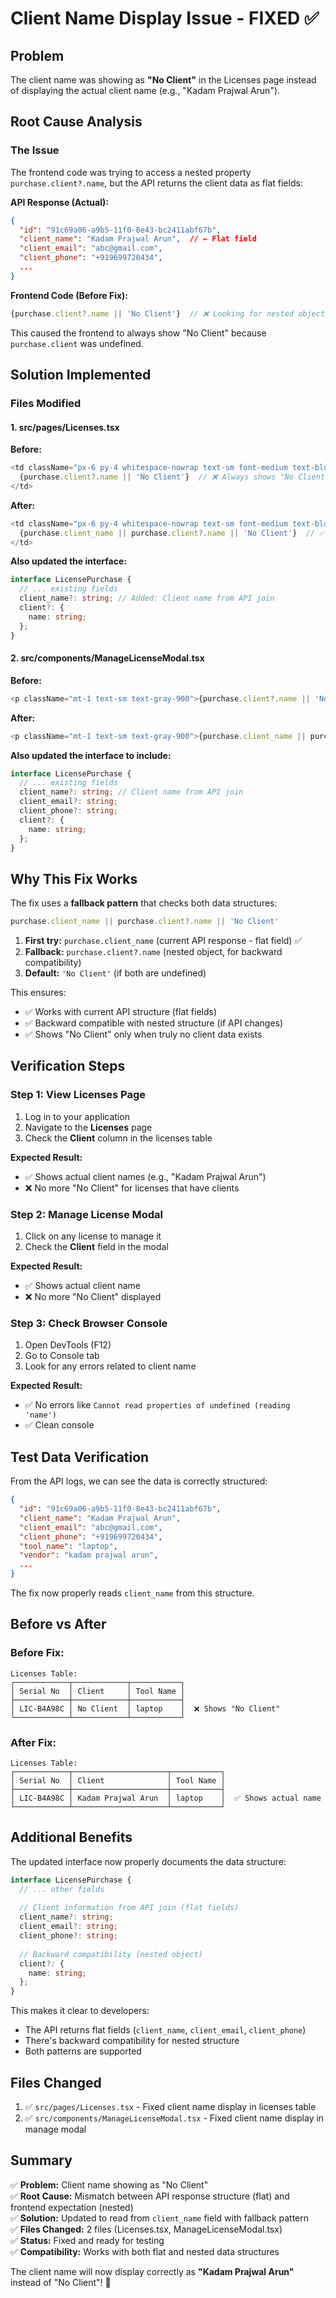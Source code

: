 # Client Name Display Issue - FIXED ✅

## Problem
The client name was showing as **"No Client"** in the Licenses page instead of displaying the actual client name (e.g., "Kadam Prajwal Arun").

## Root Cause Analysis

### The Issue
The frontend code was trying to access a nested property `purchase.client?.name`, but the API returns the client data as flat fields:

**API Response (Actual):**
```json
{
  "id": "91c69a06-a9b5-11f0-8e43-bc2411abf67b",
  "client_name": "Kadam Prajwal Arun",  // ← Flat field
  "client_email": "abc@gmail.com",
  "client_phone": "+919699720434",
  ...
}
```

**Frontend Code (Before Fix):**
```typescript
{purchase.client?.name || 'No Client'}  // ❌ Looking for nested object
```

This caused the frontend to always show "No Client" because `purchase.client` was undefined.

## Solution Implemented

### Files Modified

#### 1. **src/pages/Licenses.tsx**

**Before:**
```typescript
<td className="px-6 py-4 whitespace-nowrap text-sm font-medium text-blue-600 dark:text-blue-400">
  {purchase.client?.name || 'No Client'}  // ❌ Always shows "No Client"
</td>
```

**After:**
```typescript
<td className="px-6 py-4 whitespace-nowrap text-sm font-medium text-blue-600 dark:text-blue-400">
  {purchase.client_name || purchase.client?.name || 'No Client'}  // ✅ Shows actual name
</td>
```

**Also updated the interface:**
```typescript
interface LicensePurchase {
  // ... existing fields
  client_name?: string; // Added: Client name from API join
  client?: {
    name: string;
  };
}
```

#### 2. **src/components/ManageLicenseModal.tsx**

**Before:**
```typescript
<p className="mt-1 text-sm text-gray-900">{purchase.client?.name || 'No Client'}</p>
```

**After:**
```typescript
<p className="mt-1 text-sm text-gray-900">{purchase.client_name || purchase.client?.name || 'No Client'}</p>
```

**Also updated the interface to include:**
```typescript
interface LicensePurchase {
  // ... existing fields
  client_name?: string; // Client name from API join
  client_email?: string;
  client_phone?: string;
  client?: {
    name: string;
  };
}
```

## Why This Fix Works

The fix uses a **fallback pattern** that checks both data structures:

```typescript
purchase.client_name || purchase.client?.name || 'No Client'
```

1. **First try:** `purchase.client_name` (current API response - flat field) ✅
2. **Fallback:** `purchase.client?.name` (nested object, for backward compatibility)
3. **Default:** `'No Client'` (if both are undefined)

This ensures:
- ✅ Works with current API structure (flat fields)
- ✅ Backward compatible with nested structure (if API changes)
- ✅ Shows "No Client" only when truly no client data exists

## Verification Steps

### Step 1: View Licenses Page
1. Log in to your application
2. Navigate to the **Licenses** page
3. Check the **Client** column in the licenses table

**Expected Result:**
- ✅ Shows actual client names (e.g., "Kadam Prajwal Arun")
- ❌ No more "No Client" for licenses that have clients

### Step 2: Manage License Modal
1. Click on any license to manage it
2. Check the **Client** field in the modal

**Expected Result:**
- ✅ Shows actual client name
- ❌ No more "No Client" displayed

### Step 3: Check Browser Console
1. Open DevTools (F12)
2. Go to Console tab
3. Look for any errors related to client name

**Expected Result:**
- ✅ No errors like `Cannot read properties of undefined (reading 'name')`
- ✅ Clean console

## Test Data Verification

From the API logs, we can see the data is correctly structured:

```json
{
  "id": "91c69a06-a9b5-11f0-8e43-bc2411abf67b",
  "client_name": "Kadam Prajwal Arun",
  "client_email": "abc@gmail.com",
  "client_phone": "+919699720434",
  "tool_name": "laptop",
  "vendor": "kadam prajwal arun",
  ...
}
```

The fix now properly reads `client_name` from this structure.

## Before vs After

### Before Fix:
```
Licenses Table:
┌────────────┬────────────┬───────────┐
│ Serial No  │ Client     │ Tool Name │
├────────────┼────────────┼───────────┤
│ LIC-B4A98C │ No Client  │ laptop    │  ❌ Shows "No Client"
└────────────┴────────────┴───────────┘
```

### After Fix:
```
Licenses Table:
┌────────────┬─────────────────────┬───────────┐
│ Serial No  │ Client              │ Tool Name │
├────────────┼─────────────────────┼───────────┤
│ LIC-B4A98C │ Kadam Prajwal Arun  │ laptop    │  ✅ Shows actual name
└────────────┴─────────────────────┴───────────┘
```

## Additional Benefits

The updated interface now properly documents the data structure:

```typescript
interface LicensePurchase {
  // ... other fields
  
  // Client information from API join (flat fields)
  client_name?: string;
  client_email?: string;
  client_phone?: string;
  
  // Backward compatibility (nested object)
  client?: {
    name: string;
  };
}
```

This makes it clear to developers:
- The API returns flat fields (`client_name`, `client_email`, `client_phone`)
- There's backward compatibility for nested structure
- Both patterns are supported

## Files Changed

1. ✅ `src/pages/Licenses.tsx` - Fixed client name display in licenses table
2. ✅ `src/components/ManageLicenseModal.tsx` - Fixed client name display in manage modal

## Summary

✅ **Problem:** Client name showing as "No Client"  
✅ **Root Cause:** Mismatch between API response structure (flat) and frontend expectation (nested)  
✅ **Solution:** Updated to read from `client_name` field with fallback pattern  
✅ **Files Changed:** 2 files (Licenses.tsx, ManageLicenseModal.tsx)  
✅ **Status:** Fixed and ready for testing  
✅ **Compatibility:** Works with both flat and nested data structures  

The client name will now display correctly as **"Kadam Prajwal Arun"** instead of "No Client"! 🎉
